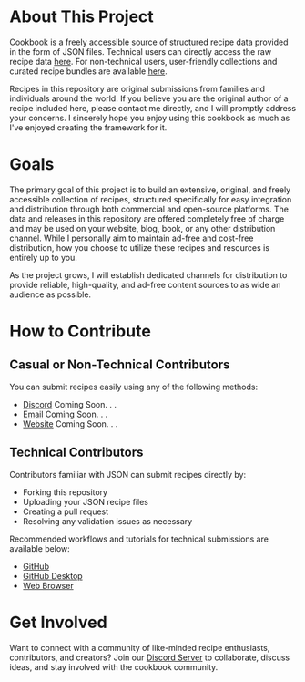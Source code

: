 # About This Project
Cookbook is a freely accessible source of structured recipe data provided in the form of JSON files. Technical users can directly access the raw recipe data [here](https://github.com/CJStandingwater/cookbook/tree/main/recipes). For non-technical users, user-friendly collections and curated recipe bundles are available [here](https://github.com/CJStandingwater/cookbook/releases).

Recipes in this repository are original submissions from families and individuals around the world. If you believe you are the original author of a recipe included here, please contact me directly, and I will promptly address your concerns. I sincerely hope you enjoy using this cookbook as much as I've enjoyed creating the framework for it.

# Goals
The primary goal of this project is to build an extensive, original, and freely accessible collection of recipes, structured specifically for easy integration and distribution through both commercial and open-source platforms. The data and releases in this repository are offered completely free of charge and may be used on your website, blog, book, or any other distribution channel. While I personally aim to maintain ad-free and cost-free distribution, how you choose to utilize these recipes and resources is entirely up to you.

As the project grows, I will establish dedicated channels for distribution to provide reliable, high-quality, and ad-free content sources to as wide an audience as possible.

# How to Contribute
## Casual or Non-Technical Contributors
You can submit recipes easily using any of the following methods:
- [Discord](link-to-discord) Coming Soon. . .
- [Email](link-to-form) Coming Soon. . .
- [Website](link-to-website) Coming Soon. . .

## Technical Contributors
Contributors familiar with JSON can submit recipes directly by:
- Forking this repository
- Uploading your JSON recipe files
- Creating a pull request
- Resolving any validation issues as necessary

Recommended workflows and tutorials for technical submissions are available below:
- [GitHub](https://github.com/CJStandingwater/cookbook/blob/main/docs/github_workflow.md)
- [GitHub Desktop](https://github.com/CJStandingwater/cookbook/blob/main/docs/github_desktop_workflow.md)
- [Web Browser](https://github.com/CJStandingwater/cookbook/blob/main/docs/json_editor_online_workflow.md)

# Get Involved
Want to connect with a community of like-minded recipe enthusiasts, contributors, and creators? Join our [Discord Server](link-to-discord) to collaborate, discuss ideas, and stay involved with the cookbook community.
